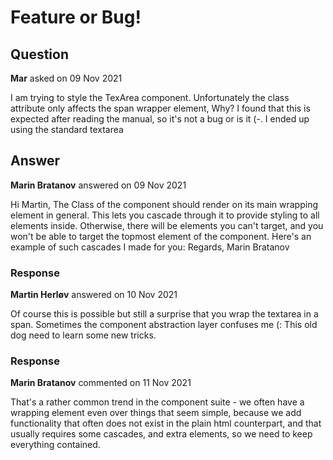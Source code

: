 # Feature or Bug!

## Question

**Mar** asked on 09 Nov 2021

I am trying to style the TexArea component. Unfortunately the class attribute only affects the span wrapper element, Why? I found that this is expected after reading the manual, so it's not a bug or is it (-. I ended up using the standard textarea

## Answer

**Marin Bratanov** answered on 09 Nov 2021

Hi Martin, The Class of the component should render on its main wrapping element in general. This lets you cascade through it to provide styling to all elements inside. Otherwise, there will be elements you can't target, and you won't be able to target the topmost element of the component. Here's an example of such cascades I made for you: <style>.my-class textarea { color: red;
}.my-class.k-label { color: cyan;
} </style> <TelerikTextArea Class="my-class" Label="see the html with the label"> </TelerikTextArea> Regards, Marin Bratanov

### Response

**Martin Herløv** answered on 10 Nov 2021

Of course this is possible but still a surprise that you wrap the textarea in a span. Sometimes the component abstraction layer confuses me (: This old dog need to learn some new tricks.

### Response

**Marin Bratanov** commented on 11 Nov 2021

That's a rather common trend in the component suite - we often have a wrapping element even over things that seem simple, because we add functionality that often does not exist in the plain html counterpart, and that usually requires some cascades, and extra elements, so we need to keep everything contained.
